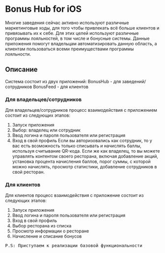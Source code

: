 # Bonus Hub for iOS

Многие заведения сейчас активно используют различные маркетинговые ходы, для того чтобы привлекать всё больше клиентов и привязывать их к себе. Для этих целей используют различные программы лояльностей, в том числе и бонусные системы.  Данные приложения помогут владельцам автоматизировать данную область, а клиентам пользоваться всеми преимуществами программы лояльности.

## Описание

Система состоит из двух приложений: 
BonusHub - для заведений/сотрудников
BonusFeed - для клиентов

### Для владельцев/сотрудников 

Для владельцев/сотрудников процесс взаимодействия с приложением состоит из следующих этапов:
1.	Запуск приложения
2.	Выбор: владелец или сотрудник
3.	Ввод логина и пароля пользователя или регистрация
4.	Вход в свой профиль
Если вы авторизовались как сотрудник, то у вас есть возможность только списывать и начислять баллы, используя считывание QR-кода.
Если же как владелец, то вы можете управлять контентом своего ресторана, включая добавление акций, установка процента начисления баллов, порог суммы, с которой можно начислять, просмотр статистики, добавление сотрудников в свой ресторан.

### Для клиентов

Для клиентов процесс взаимодействия с приложение состоит из следующих этапов:
1.	Запуск приложения
2.	Ввод логина и пароля пользователя или регистрация
3.	Вход в свой профиль
4.	Выбор ресторана из списка
5.	Просмотр информации о ресторане
6.	Начисление и списание бонусов

<pre>P.S: Приступаем к реализации базовой функциональности</pre>

